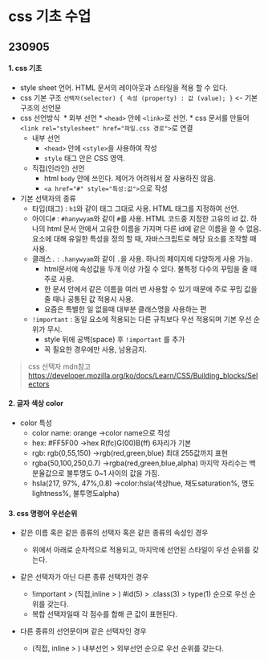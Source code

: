 # css 기초 수업 #

## 230905 ##

#### 1. css 기초 ####

* style sheet 언어. HTML 문서의 레이아웃과 스타일을 적용 할 수 있다.
* css 기본 구조 
`선택자(selector) { 속성 (property) : 값 (value); }` <- 기본 구조의 선언문
* css 선언방식
​	* 외부 선언
		* `<head>` 안에 `<link>`로 선언. 
		* css 문서를 만들어 `<link rel="stylesheet" href="파일.css 경로">`로 연결
	* 내부 선언
		* `<head>` 안에 `<style>`을 사용하여 작성
		* `style` 태그 안은 CSS 영역.
	* 직접(인라인) 선언
		* html `body` 안에 쓰인다. 제어가 어려워서 잘 사용하진 않음.
		* `<a href="#" style="특성:값">`으로 작성
* 기본 선택자의 종류
	* 타입(태그) : `h1`와 같이 태그 그대로 사용. HTML 태그를 지정하여 선언.
	* 아이디`#` : `#hanywyam`와 같이 `#`를 사용. HTML 코드중 지정한 고유의 id 값. 하나의 html 문서 안에서 고유한 이름을 가지며 다른 id에 같은 이름을 쓸 수 없음. 요소에 대해 유일한 특성을 정의 할 때, 자바스크립트로 해당 요소를 조작할 때 사용.
	* 클래스`.` : `.hanywyam`와 같이 `.`을 사용. 하나의 페이지에 다양하게 사용 가능. 
		* html문서에 속성값을 두개 이상 가질 수 있다. 불특정 다수의 꾸밈을 줄 때 주로 사용.
		* 한 문서 안에서 같은 이름을 여러 번 사용할 수 있기 때문에 주로 꾸밈 값을 줄 때나 공통된 값 적용시 사용. 
		* 요즘은 특별한 일 없을때 대부분 클래스명을 사용하는 편
	* `!important` : 동일 요소에 적용되는 다른 규칙보다 우선 적용되며 기본 우선 순위가 무시.
		* style 뒤에 공백(space) 후 `!important` 를 추가
		* 꼭 필요한 경우에만 사용, 남용금지.

> css 선택자 mdn참고 https://developer.mozilla.org/ko/docs/Learn/CSS/Building_blocks/Selectors

#### 2. 글자 색상 color ####

* color 특성
	* color name: orange ->color name으로 작성
	* hex: #FF5F00 ->hex R(fc)G(00)B(ff) 6자리가 기본
	* rgb: rgb(0,55,150)  ->rgb(red,green,blue) 최대 255값까지 표현 
	* rgba(50,100,250,0.7) ->rgba(red,green,blue,alpha) 마지막 자리수는 백분율값으로 불투명도 0~1 사이의 값을 가짐.
	* hsla(217, 97%, 47%,0.8) ->color:hsla(색상hue, 채도saturation%, 명도lightness%, 불투명도alpha)

#### ​3. css 명령어 우선순위 ####

* 같은 이름 혹은 같은 종류의 선택자 혹은 같은 종류의 속성인 경우
	* 위에서 아래로 순차적으로 적용되고, 마지막에 선언된 스타일이 우선 순위를 갖는다.

* 같은 선택자가 아닌 다른 종류 선택자인 경우
	* !important > (직접,inline > ) #id(5) > .class(3) > type(1) 순으로 우선 순위를 갖는다.
	* 복합 선택자일때 각 점수를 합해 큰 값이 표현된다.

* 다른 종류의 선언문이며 같은 선택자인 경우
	* (직접, inline > ) 내부선언 > 외부선언 순으로 우선 순위를 갖는다.